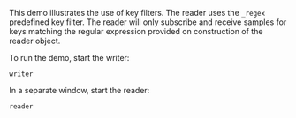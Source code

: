 This demo illustrates the use of key filters. The reader uses the `_regex`
predefined key filter. The reader will only subscribe and receive samples
for keys matching the regular expression provided on construction of the
reader object.

To run the demo, start the writer:
```
writer
```

In a separate window, start the reader:
```
reader
```
